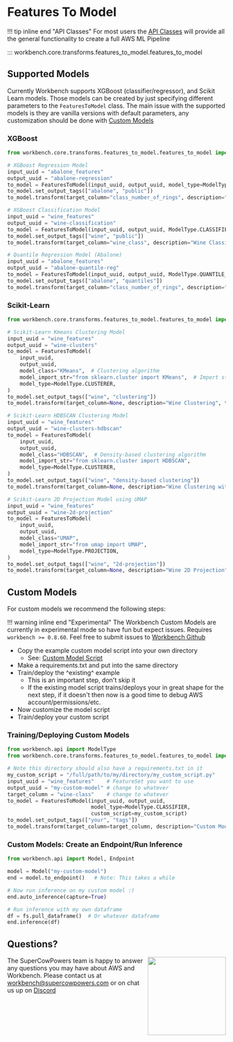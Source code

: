 # Features To Model
!!! tip inline end "API Classes"
    For most users the [API Classes](../../api_classes/overview.md) will provide all the general functionality to create a full AWS ML Pipeline

::: workbench.core.transforms.features_to_model.features_to_model

## Supported Models
Currently Workbench supports XGBoost (classifier/regressor), and Scikit Learn models. Those models can be created by just specifying different parameters to the `FeaturesToModel` class. The main issue with the supported models is they are vanilla versions with default parameters, any customization should be done with [Custom Models](#custom-models)

### XGBoost
```python
from workbench.core.transforms.features_to_model.features_to_model import FeaturesToModel

# XGBoost Regression Model
input_uuid = "abalone_features"
output_uuid = "abalone-regression"
to_model = FeaturesToModel(input_uuid, output_uuid, model_type=ModelType.REGRESSOR)
to_model.set_output_tags(["abalone", "public"])
to_model.transform(target_column="class_number_of_rings", description="Abalone Regression")

# XGBoost Classification Model
input_uuid = "wine_features"
output_uuid = "wine-classification"
to_model = FeaturesToModel(input_uuid, output_uuid, ModelType.CLASSIFIER)
to_model.set_output_tags(["wine", "public"])
to_model.transform(target_column="wine_class", description="Wine Classification")

# Quantile Regression Model (Abalone)
input_uuid = "abalone_features"
output_uuid = "abalone-quantile-reg"
to_model = FeaturesToModel(input_uuid, output_uuid, ModelType.QUANTILE_REGRESSOR)
to_model.set_output_tags(["abalone", "quantiles"])
to_model.transform(target_column="class_number_of_rings", description="Abalone Quantile Regression")
```
### Scikit-Learn
```python
from workbench.core.transforms.features_to_model.features_to_model import FeaturesToModel

# Scikit-Learn Kmeans Clustering Model
input_uuid = "wine_features"
output_uuid = "wine-clusters"
to_model = FeaturesToModel(
    input_uuid,
    output_uuid,
    model_class="KMeans",  # Clustering algorithm
    model_import_str="from sklearn.cluster import KMeans",  # Import statement for KMeans
    model_type=ModelType.CLUSTERER,
)
to_model.set_output_tags(["wine", "clustering"])
to_model.transform(target_column=None, description="Wine Clustering", train_all_data=True)

# Scikit-Learn HDBSCAN Clustering Model
input_uuid = "wine_features"
output_uuid = "wine-clusters-hdbscan"
to_model = FeaturesToModel(
    input_uuid,
    output_uuid,
    model_class="HDBSCAN",  # Density-based clustering algorithm
    model_import_str="from sklearn.cluster import HDBSCAN",
    model_type=ModelType.CLUSTERER,
)
to_model.set_output_tags(["wine", "density-based clustering"])
to_model.transform(target_column=None, description="Wine Clustering with HDBSCAN", train_all_data=True)

# Scikit-Learn 2D Projection Model using UMAP
input_uuid = "wine_features"
output_uuid = "wine-2d-projection"
to_model = FeaturesToModel(
    input_uuid,
    output_uuid,
    model_class="UMAP",
    model_import_str="from umap import UMAP",
    model_type=ModelType.PROJECTION,
)
to_model.set_output_tags(["wine", "2d-projection"])
to_model.transform(target_column=None, description="Wine 2D Projection", train_all_data=True)
```
    
## Custom Models
For custom models we recommend the following steps:

!!! warning inline end "Experimental"
    The Workbench Custom Models are currently in experimental mode so have fun but expect issues. Requires `workbench >= 0.8.60`. Feel free to submit issues to [Workbench Github](https://github.com/SuperCowPowers/workbench)

- Copy the example custom model script into your own directory
    - See: [Custom Model Script](https://github.com/SuperCowPowers/workbench/tree/main/src/workbench/model_scripts/custom_script_example)
- Make a requirements.txt and put into the same directory
- Train/deploy the ^existing^ example
    - This is an important step, don't skip it
    - If the existing model script trains/deploys your in great shape for the next step, if it doesn't then now is a good time to debug AWS account/permissions/etc.
- Now customize the model script
- Train/deploy your custom script

### Training/Deploying Custom Models
```python
from workbench.api import ModelType
from workbench.core.transforms.features_to_model.features_to_model import FeaturesToModel

# Note this directory should also have a requirements.txt in it
my_custom_script = "/full/path/to/my/directory/my_custom_script.py"
input_uuid = "wine_features"    # FeatureSet you want to use
output_uuid = "my-custom-model" # change to whatever
target_column = "wine-class"    # change to whatever
to_model = FeaturesToModel(input_uuid, output_uuid,
                           model_type=ModelType.CLASSIFIER, 
                           custom_script=my_custom_script)
to_model.set_output_tags(["your", "tags"])
to_model.transform(target_column=target_column, description="Custom Model")
``` 

### Custom Models: Create an Endpoint/Run Inference
```python
from workbench.api import Model, Endpoint

model = Model("my-custom-model")
end = model.to_endpoint()   # Note: This takes a while

# Now run inference on my custom model :)
end.auto_inference(capture=True)

# Run inference with my own dataframe
df = fs.pull_dataframe()  # Or whatever dataframe
end.inference(df)
``` 

## Questions?
<img align="right" src="../../../images/scp.png" width="180">

The SuperCowPowers team is happy to answer any questions you may have about AWS and Workbench. Please contact us at [workbench@supercowpowers.com](mailto:workbench@supercowpowers.com) or on chat us up on [Discord](https://discord.gg/WHAJuz8sw8)